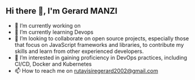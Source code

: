 ## Hi there 👋, I'm Gerard MANZI

- 🔭 I’m currently working on 
- 🌱 I’m currently learning Devops
- 👯 I’m looking to collaborate on open source projects, especially those that focus on JavaScript frameworks and libraries, to contribute my skills and learn from other experienced developers.
- 🚀 I’m interested in gaining proficiency in DevOps practices, including CI/CD, Docker and Kubernetes
- 📫 How to reach me on rutayisiregerard2002@gmail.com
